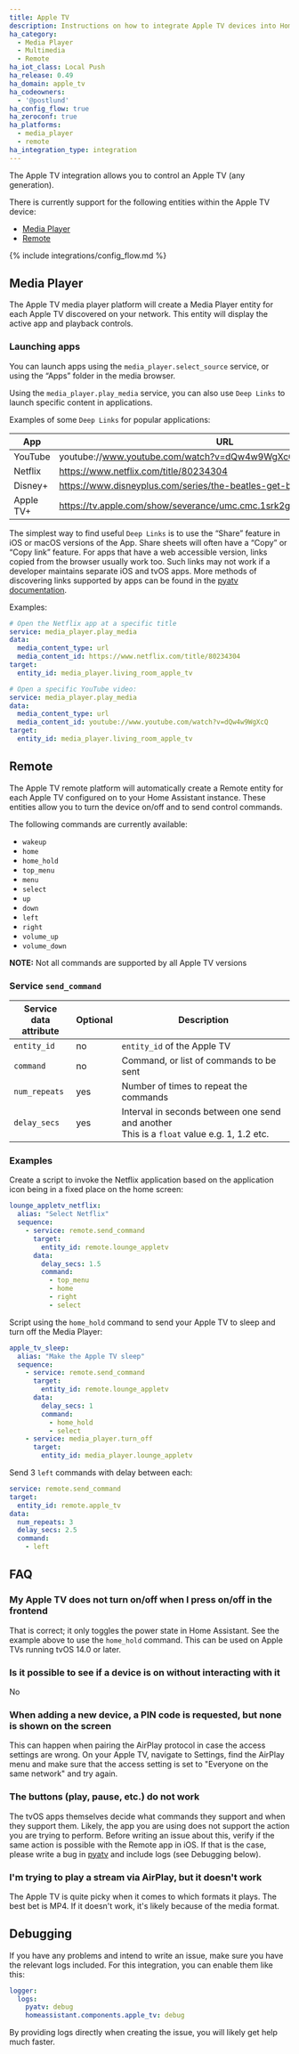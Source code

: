 ```yaml
---
title: Apple TV
description: Instructions on how to integrate Apple TV devices into Home Assistant.
ha_category:
  - Media Player
  - Multimedia
  - Remote
ha_iot_class: Local Push
ha_release: 0.49
ha_domain: apple_tv
ha_codeowners:
  - '@postlund'
ha_config_flow: true
ha_zeroconf: true
ha_platforms:
  - media_player
  - remote
ha_integration_type: integration
---
```


The Apple TV integration allows you to control an Apple TV (any generation).

There is currently support for the following entities within the Apple TV device:

- [Media Player](#media_player)
- [Remote](#remote)

{% include integrations/config_flow.md %}

## Media Player

The Apple TV media player platform will create a Media Player entity for each
Apple TV discovered on your network.
This entity will display the active app and playback controls.

### Launching apps

You can launch apps using the `media_player.select_source` service, or using the
“Apps” folder in the media browser.

Using the `media_player.play_media` service, you can also use `Deep Links` to
launch specific content in applications.

Examples of some `Deep Links` for popular applications:

| App       | URL |
|-----------| --- |
| YouTube   | youtube://www.youtube.com/watch?v=dQw4w9WgXcQ
| Netflix   | https://www.netflix.com/title/80234304
| Disney+   | https://www.disneyplus.com/series/the-beatles-get-back/7DcWEeWVqrkE
| Apple TV+ | https://tv.apple.com/show/severance/umc.cmc.1srk2goyh2q2zdxcx605w8vtx

The simplest way to find useful `Deep Links` is to use the “Share” feature in iOS
or macOS versions of the App. Share sheets will often have a “Copy” or
“Copy link” feature. For apps that have a web accessible version, links copied
from the browser usually work too. Such links may not work if a developer
maintains separate iOS and tvOS apps. More methods of discovering links
supported by apps can be found in the
[pyatv documentation](https://pyatv.dev/development/apps/#app-deep-links).

Examples:

```yaml
# Open the Netflix app at a specific title
service: media_player.play_media
data:
  media_content_type: url
  media_content_id: https://www.netflix.com/title/80234304
target:
  entity_id: media_player.living_room_apple_tv
```

```yaml
# Open a specific YouTube video:
service: media_player.play_media
data:
  media_content_type: url
  media_content_id: youtube://www.youtube.com/watch?v=dQw4w9WgXcQ
target:
  entity_id: media_player.living_room_apple_tv
```

## Remote

The Apple TV remote platform will automatically create a Remote entity for each Apple TV
configured on to your Home Assistant instance.
These entities allow you to turn the device on/off and to send control commands.

The following commands are currently available:

- `wakeup`
- `home`
- `home_hold`
- `top_menu`
- `menu`
- `select`
- `up`
- `down`
- `left`
- `right`
- `volume_up`
- `volume_down`

**NOTE:** Not all commands are supported by all Apple TV versions

### Service `send_command`

| Service data<br>attribute | Optional | Description  |
| ------------------------- | -------- | ------------ |
| `entity_id`               | no       | `entity_id` of the Apple TV |
| `command`                 | no       | Command, or list of commands to be sent |
| `num_repeats`             | yes      | Number of times to repeat the commands |
| `delay_secs`              | yes      | Interval in seconds between one send and another <br> This is a `float` value e.g. 1, 1.2 etc. |

### Examples

Create a script to invoke the Netflix application based on the application icon
being in a fixed place on the home screen:

```yaml
lounge_appletv_netflix:
  alias: "Select Netflix"
  sequence:
    - service: remote.send_command
      target:
        entity_id: remote.lounge_appletv
      data:
        delay_secs: 1.5
        command:
          - top_menu
          - home
          - right
          - select
```

Script using the `home_hold` command to send your Apple TV to sleep and turn off
the Media Player:

```yaml
apple_tv_sleep:
  alias: "Make the Apple TV sleep"
  sequence:
    - service: remote.send_command
      target:
        entity_id: remote.lounge_appletv
      data:
        delay_secs: 1
        command:
          - home_hold
          - select
    - service: media_player.turn_off
      target:
        entity_id: media_player.lounge_appletv
```

Send 3 `left` commands with delay between each:

```yaml
service: remote.send_command
target:
  entity_id: remote.apple_tv
data:
  num_repeats: 3
  delay_secs: 2.5
  command:
    - left
```

## FAQ

### My Apple TV does not turn on/off when I press on/off in the frontend

That is correct; it only toggles the power state in Home Assistant. See the
example above to use the `home_hold` command. This can be used on Apple TVs
running tvOS 14.0 or later.

### Is it possible to see if a device is on without interacting with it

No

### When adding a new device, a PIN code is requested, but none is shown on the screen

This can happen when pairing the AirPlay protocol in case the access settings are wrong. On your
Apple TV, navigate to Settings, find the AirPlay menu and make sure that the access setting
is set to "Everyone on the same network" and try again.

### The buttons (play, pause, etc.) do not work

The tvOS apps themselves decide what commands they support and when they support
them. Likely, the app you are using does not support the action you are trying
to perform. Before writing an issue about this, verify if the same action is possible with the
Remote app in iOS. If that is the case, please write a bug in
[pyatv](https://github.com/postlund/pyatv/issues/new?assignees=&labels=bug&template=bug_report.yml)
and include logs (see Debugging below).

### I'm trying to play a stream via AirPlay, but it doesn't work

The Apple TV is quite picky when it comes to which formats it plays. The best bet is MP4. If it doesn't
work, it's likely because of the media format.

## Debugging

If you have any problems and intend to write an issue, make sure you have the
relevant logs included. For this integration, you can enable them like this:

```yaml
logger:
  logs:
    pyatv: debug
    homeassistant.components.apple_tv: debug
```

By providing logs directly when creating the issue, you will likely get help
much faster.
